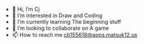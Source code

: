 - 👋 Hi, I’m Cj
- 👀 I’m interested in Draw and Coding
- 🌱 I’m currently learning The beginning stuff
- 💞️ I’m looking to collaborate on A game
- 📫 How to reach me cb155618@apps.matsuk12.us

<!---
Cj6501/Cj6501 is a ✨ special ✨ repository because its `README.md` (this file) appears on your GitHub profile.
You can click the Preview link to take a look at your changes.
--->
